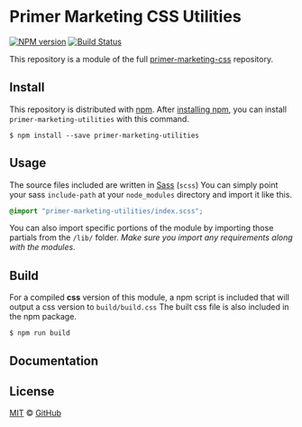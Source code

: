 # Primer Marketing CSS Utilities

[![NPM version](http://img.shields.io/npm/v/primer-marketing-utilities.svg)](https://www.npmjs.org/package/primer-marketing-utilities)
[![Build Status](https://travis-ci.org/primer/primer-marketing-utilities.svg?branch=master)](https://travis-ci.org/primer/primer-marketing-utilities)

This repository is a module of the full [primer-marketing-css][primer-marketing-css] repository.

## Install

This repository is distributed with [npm][npm]. After [installing npm][install-npm], you can install `primer-marketing-utilities` with this command.

```
$ npm install --save primer-marketing-utilities
```

## Usage

The source files included are written in [Sass][sass] (`scss`) You can simply point your sass `include-path` at your `node_modules` directory and import it like this.

```scss
@import "primer-marketing-utilities/index.scss";
```

You can also import specific portions of the module by importing those partials from the `/lib/` folder. _Make sure you import any requirements along with the modules._

## Build

For a compiled **css** version of this module, a npm script is included that will output a css version to `build/build.css` The built css file is also included in the npm package.

```
$ npm run build
```

## Documentation



## License

[MIT](./LICENSE) &copy; [GitHub](https://github.com/)

[primer-css]: https://github.com/primer/primer
[docs]: http://primercss.io/
[npm]: https://www.npmjs.com/
[install-npm]: https://docs.npmjs.com/getting-started/installing-node
[sass]: http://sass-lang.com/
[primer-marketing-css]: https://github.com/primer/primer-marketing
